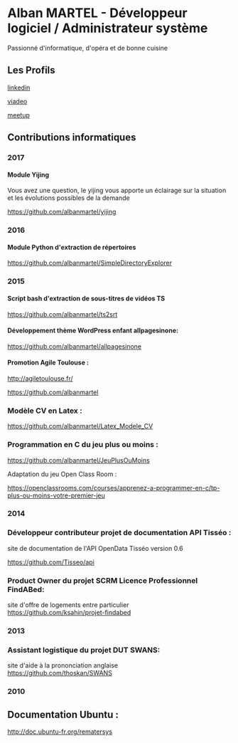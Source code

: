 # Alban MARTEL - Développeur logiciel / Administrateur système 

Passionné d'informatique, d'opéra et de bonne cuisine

## Les Profils

[linkedin](https://www.linkedin.com/profile/view?id=337386009) 

[viadeo](http://www.viadeo.com/profile/002xu693plmdnej)

[meetup](http://www.meetup.com/fr/members/172017332/)

## Contributions informatiques

### 2017

#### Module Yijing
Vous avez une question, le yijing vous apporte un éclairage sur la situation et les évolutions possibles de la demande 

https://github.com/albanmartel/yijing


### 2016

#### Module Python d'extraction de répertoires

https://github.com/albanmartel/SimpleDirectoryExplorer

### 2015

#### Script bash d'extraction de sous-titres de vidéos TS

https://github.com/albanmartel/ts2srt

#### Développement thème WordPress enfant **allpagesinone**: 

https://github.com/albanmartel/allpagesinone


#### Promotion **Agile Toulouse** : 

http://agiletoulouse.fr/

https://github.com/albanmartel

### Modèle CV en Latex :

https://github.com/albanmartel/Latex_Modele_CV

### Programmation en C du jeu plus ou moins : 

https://github.com/albanmartel/JeuPlusOuMoins

Adaptation du jeu Open Class Room :

https://openclassrooms.com/courses/apprenez-a-programmer-en-c/tp-plus-ou-moins-votre-premier-jeu


### 2014

### Développeur contributeur projet de documentation **API Tisséo** :  

site de documentation de l'API OpenData Tisséo version 0.6  

https://github.com/Tisseo/api  

### Product Owner du projet SCRM Licence Professionnel **FindABed**:  
site d'offre de logements entre particulier  
https://github.com/ksahin/projet-findabed

### 2013

### Assistant logistique du projet DUT **SWANS**:  
site d'aide à la prononciation anglaise  
https://github.com/thoskan/SWANS 


### 2010

## Documentation Ubuntu :  
http://doc.ubuntu-fr.org/rematersys   

